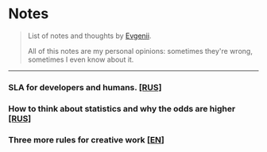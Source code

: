 # Notes

> List of notes and thoughts by [Evgenii](https://twitter.com/_elergy_).   
> 
> All of this notes are my personal opinions: sometimes they're wrong, sometimes I even know about it.
---
###  SLA for developers and humans. [[RUS]](articles/ru/sla.md) 

### How to think about statistics and why the odds are higher [[RUS]](articles/ru/statistics.md)

### Three more rules for creative work [[EN](articles/en/creative-rules.md)]
